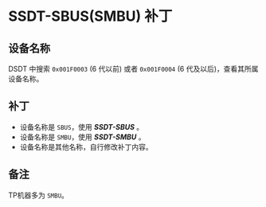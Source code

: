 # SSDT-SBUS(SMBU) 补丁

## 设备名称

DSDT 中搜索 `0x001F0003` (6 代以前) 或者 `0x001F0004` (6 代及以后)，查看其所属设备名称。

## 补丁

- 设备名称是 `SBUS`，使用 ***SSDT-SBUS*** 。
- 设备名称是 `SMBU`，使用  ***SSDT-SMBU*** 。
- 设备名称是其他名称，自行修改补丁内容。

## 备注

TP机器多为 `SMBU`。

